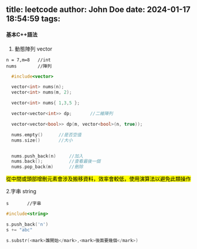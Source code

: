 title: leetcode
author: John Doe
date: 2024-01-17 18:54:59
tags:
---
#### 基本C++語法

1. 動態陣列 vector 
```
n = 7,m=8 	//int
nums 		//陣列
```

```cpp
  #include<vector>

  vector<int> nums(n);       
  vector<int> nums(m, 2); 

  vector<int> nums{ 1,3,5 };

  vector<vector<int>> dp;		//二維陣列

  vector<vector<bool>> dp(m, vector<bool>(n, true));

  nums.empty()		//是否空值
  nums.size()		//大小


  nums.push_back(n)		//加入
  nums.back();			//查看最後一個
  nums.pop_back(m)		//刪除
```
<mark>從中間或頭部增刪元素會涉及搬移資料，效率會較低，使用演算法以避免此類操作</mark>

2.字串 string
```
s 		//字串
```

```cpp
#include<string>

s.push_back('n')
s += "abc"

s.substr(<mark>誰開始</mark>,<mark>後面要幾個</mark>)
```
		




